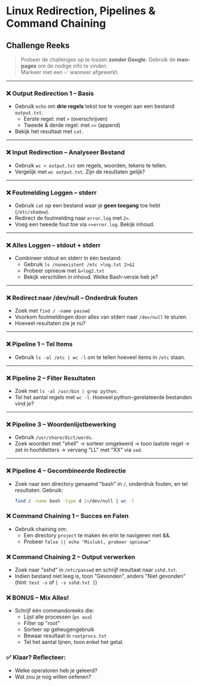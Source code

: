 # Linux Redirection, Pipelines & Command Chaining

## Challenge Reeks
> Probeer de challenges op te lossen **zonder Google**. Gebruik de **man-pages** om de nodige info te vinden.  
> Markeer met een ✅ wanneer afgewerkt. 

---

### ❌ Output Redirection 1 – Basis
- Gebruik `echo` om **drie regels** tekst toe te voegen aan een bestand `output.txt`.  
  - Eerste regel: met `>` (overschrijven)  
  - Tweede & derde regel: met `>>` (append)
- Bekijk het resultaat met `cat`.

---

### ❌ Input Redirection – Analyseer Bestand
- Gebruik `wc < output.txt` om regels, woorden, tekens te tellen.  
- Vergelijk met `wc output.txt`. Zijn de resultaten gelijk?

---

### ❌ Foutmelding Loggen – stderr
- Gebruik `cat` op een bestand waar je **geen toegang** toe hebt (`/etc/shadow`).  
- Redirect de foutmelding naar `error.log` met `2>`.  
- Voeg een tweede fout toe via `>>error.log`. Bekijk inhoud.

---

### ❌ Alles Loggen – stdout + stderr
- Combineer stdout en stderr in één bestand:  
  - Gebruik `ls /nonexistent /etc >log.txt 2>&1`  
  - Probeer opnieuw met `&>log2.txt`  
  - Bekijk verschillen in inhoud. Welke Bash-versie heb je?

---

### ❌ Redirect naar /dev/null – Onderdruk fouten
- Zoek met `find / -name passwd`  
- Voorkom foutmeldingen door alles van stderr naar `/dev/null` te sturen.  
- Hoeveel resultaten zie je nu?

---

### ❌ Pipeline 1 – Tel Items
- Gebruik `ls -al /etc | wc -l` om te tellen hoeveel items in `/etc` staan.

---

### ❌ Pipeline 2 – Filter Resultaten
- Zoek met `ls -al /usr/bin | grep python`.  
- Tel het aantal regels met `wc -l`. Hoeveel python-gerelateerde bestanden vind je?

---

### ❌ Pipeline 3 – Woordenlijstbewerking
- Gebruik `/usr/share/dict/words`.  
- Zoek woorden met "shell" → sorteer omgekeerd → toon laatste regel → zet in hoofdletters → vervang "LL" met "XX" via `sed`.

---

### ❌ Pipeline 4 – Gecombineerde Redirectie
- Zoek naar een directory genaamd "bash" in `/`, onderdruk fouten, en tel resultaten. Gebruik:  
  ```bash
  find / -name bash -type d 2>/dev/null | wc -l


### ❌  Command Chaining 1 – Succes en Falen
- Gebruik chaining om:
    - Een directory `project` te maken én erin te navigeren met &&.
    - Probeer `false || echo "Mislukt, probeer opnieuw"`

### ❌  Command Chaining 2 – Output verwerken
- Zoek naar "sshd" in `/etc/passwd` en schrijf resultaat naar `sshd.txt`.
- Indien bestand niet leeg is, toon "Gevonden", anders "Niet gevonden"
(hint: `test -s` of `[ -s sshd.txt ]`)

### ❌  BONUS – Mix Alles!
- Schrijf één commandoreeks die:
    - Lijst alle processen (`ps aux`)
    - Filter op "root"
    - Sorteer op geheugengebruik
    - Bewaar resultaat in `rootprocs.txt`
    - Tel het aantal lijnen, toon enkel het getal.

### ✅ Klaar? Reflecteer:
- Welke operatoren heb je geleerd?
- Wat zou je nog willen oefenen?